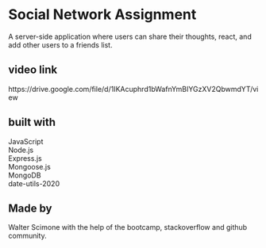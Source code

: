 <h1>Social Network Assignment</h1>


<p>A server-side application where users can share their thoughts, react, and add other users to a friends list.</p>

<h2>video link</h2>
<p>https://drive.google.com/file/d/1IKAcuphrd1bWafnYmBIYGzXV2QbwmdYT/view</p>

<h2>built with</h2>
JavaScript</br>
Node.js</br>
Express.js</br>
Mongoose.js</br>
MongoDB</br>
date-utils-2020</br>

<h2>Made by</h2>
<p>Walter Scimone with the help of the bootcamp, stackoverflow and github community.</p>
